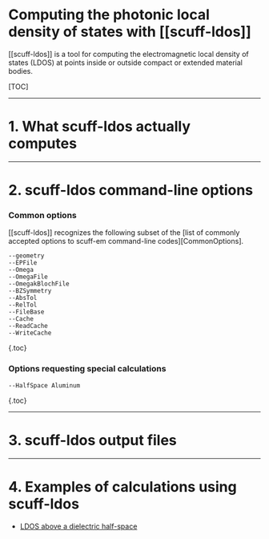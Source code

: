 Computing the photonic local density of states with [[scuff-ldos]]
===========================================================

[[scuff-ldos]]
is a tool for computing the electromagnetic local density 
of states (LDOS) at points inside or outside compact or 
extended material bodies.

[TOC]

--------------------------------------------------
# 1. What <span class="SC">scuff-ldos</span> actually computes

--------------------------------------------------
<a name="CommandLineOptions"></a>
# 2. <span class="SC">scuff-ldos</span> command-line options

### Common options

[[scuff-ldos]] recognizes the following subset of the 
[list of commonly accepted options to <span class="SC">scuff-em</span> command-line codes][CommonOptions].

 
  ````
--geometry
--EPFile
--Omega
--OmegaFile
--OmegakBlochFile
--BZSymmetry
--AbsTol
--RelTol
--FileBase
--Cache
--ReadCache
--WriteCache
  ````
{.toc}

### Options requesting special calculations

  ````
--HalfSpace Aluminum
  ````
{.toc}

--------------------------------------------------
# 3. <span class="SC">scuff-ldos</span> output files

--------------------------------------------------
<a name="Examples"></a>
# 4. Examples of calculations using <span class="SC">scuff-ldos</span>

+ [LDOS above a dielectric half-space][HalfSpaceLDOS]

[HalfSpaceLDOS]:    ../../examples/HalfSpaceLDOS/HalfSpaceLDOS.md
